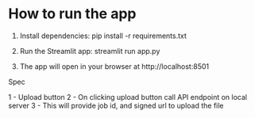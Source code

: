 # How to run the app

1. Install dependencies:
   pip install -r requirements.txt

2. Run the Streamlit app:
   streamlit run app.py

3. The app will open in your browser at http://localhost:8501


Spec

1 - Upload button
2 - On clicking upload button call API endpoint on local server
3 - This will provide job id, and signed url to upload the file 